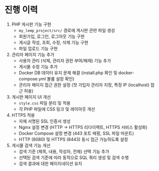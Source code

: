 # 진행 이력

1. PHP 게시판 기능 구현
    - `my_lemp_project/src/` 경로에 게시판 관련 파일 생성
    - 회원가입, 로그인, 로그아웃 기능 구현
    - 게시글 작성, 조회, 수정, 삭제 기능 구현
    - 파일 업로드 기능 구현
2. 관리자 페이지 기능 추가
    - 사용자 관리 (삭제, 관리자 권한 부여/해제) 기능 추가
    - 게시물 수정 기능 추가
    - Docker DB 데이터 유지 문제 해결 (install.php 확인 및 docker-compose.yml 볼륨 설정 확인)
    - 관리자 페이지 접근 권한 설정 (첫 가입자 관리자 지정, 특정 IP (localhost) 접근 허용)
3. 게시판 페이지 UI 개선
    - `style.css` 파일 분리 및 적용
    - 각 PHP 파일에 CSS 링크 및 레이아웃 개선
4. HTTPS 적용
    - 자체 서명된 SSL 인증서 생성
    - Nginx 설정 변경 (HTTP -> HTTPS 리다이렉트, HTTPS 서비스 활성화)
    - Docker Compose 설정 변경 (443 포트 매핑, SSL 파일 마운트)
    - HTTP (8080) 및 HTTPS (8443) 동시 접근 가능하도록 설정
5. 게시물 검색 기능 개선
    - 검색 기준 (제목, 내용, 작성자, 전체) 선택 기능 추가
    - 선택된 검색 기준에 따라 동적으로 SQL 쿼리 생성 및 검색 수행
    - 검색 결과에 대한 페이지네이션 유지